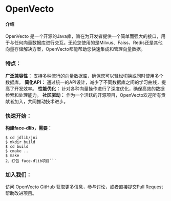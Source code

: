 # OpenVecto

#### 介绍
OpenVecto 是一个开源的Java库，旨在为开发者提供一个简单而强大的接口，用于与任何向量数据库进行交互。无论您使用的是Milvus、Faiss、Redis还是其他向量存储解决方案，OpenVecto都能帮助您快速集成和管理向量数据。

### 特点：

 **广泛兼容性：** 支持多种流行的向量数据库，确保您可以轻松切换或同时使用多个数据库。
 **简化API：** 通过统一的API设计，减少了不同数据库之间的学习曲线，提高了开发效率。
 **性能优化：** 针对各种向量操作进行了深度优化，确保高效的数据检索和处理能力。
 **社区驱动：** 作为一个活跃的开源项目，OpenVecto欢迎所有贡献者加入，共同推动技术进步。
### 快速开始：
**构建face-dlib，需要：**
```1、构建动态库文件
$ cd jdlib/jni
$ mkdir build
$ cd build
$ cmake ..
$ make 
2、打包 face-dlib项目```
```

### 加入我们：

访问 OpenVecto GitHub 获取更多信息，参与讨论，或者直接提交Pull Request帮助改进项目。
